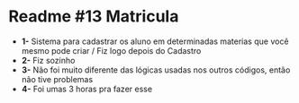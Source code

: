 # Readme #13 Matricula
- **1-** Sistema para cadastrar os aluno em determinadas materias que você mesmo pode criar / Fiz logo depois do Cadastro
- **2-** Fiz sozinho
- **3-** Não foi muito diferente das lógicas usadas nos outros códigos, então não tive problemas
- **4-** Foi umas 3 horas pra fazer esse